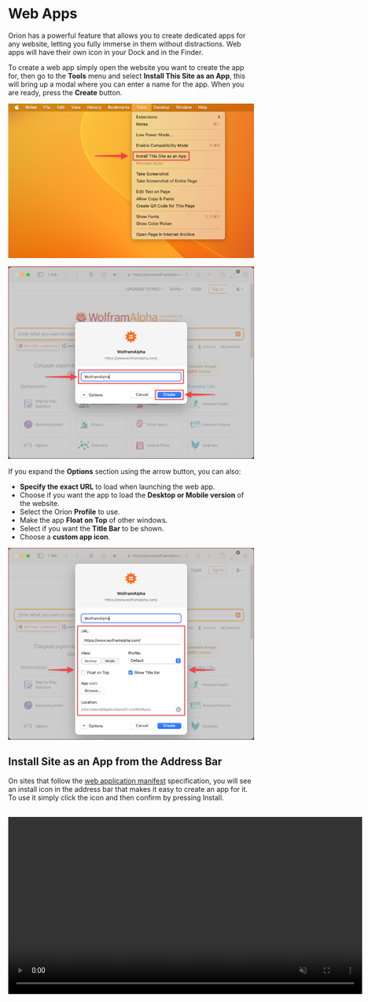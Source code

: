 # Web Apps

Orion has a powerful feature that allows you to create dedicated apps for any website, letting you fully immerse in them without distractions. Web apps will have their own icon in your Dock and in the Finder.

To create a web app simply open the website you want to create the app for, then go to the **Tools** menu and select **Install This Site as an App**, this will bring up a modal where you can enter a name for the app. When you are ready, press the **Create** button.

<img src="./media/macos_web_apps_install_menu.png" width="500" alt="Install Web App Menu"><br />

<img src="./media/macos_web_apps_install_modal.png" width="500" alt="Install Web App Modal"><br />

If you expand the **Options** section using the arrow button, you can also:
- **Specify the exact URL** to load when launching the web app.
- Choose if you want the app to load the **Desktop or Mobile version** of the website.
- Select the Orion **Profile** to use.
- Make the app **Float on Top** of other windows.
- Select if you want the **Title Bar** to be shown.
- Choose a **custom app icon**.

<img src="./media/macos_web_apps_install_options.png" width="500" alt="Install Web App Options"><br />

## Install Site as an App from the Address Bar

On sites that follow the [web application manifest](https://developer.mozilla.org/en-US/docs/Web/Manifest) specification, you will see an install icon in the address bar that makes it easy to create an app for it. To use it simply click the icon and then confirm by pressing Install.

<br />

<video src="./media/orion_install_this_site_as_an_app.mp4" width="720" type="video/mp4" autoplay muted loop playsinline disablepictureinpicture />

<br />

## Managing Web Apps

To manage your web apps, you can go to the **Tools** menu and select **Manage Apps**. Alternatively, you can also browse to "~/Applications/Orion/WebApps/" using the Finder.

<img src="./media/macos_web_apps_manage_apps_menu.png" width="500" alt="Manage Web Apps Menu"><br />

<img src="./media/macos_web_apps_manage_apps_finder.png" width="500" alt="Web Apps Location in Finder"><br />
